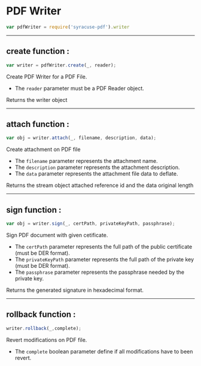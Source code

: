 
# PDF Writer
```javascript
var pdfWriter = require('syracuse-pdf').writer  
```

-------------
## create function :
``` javascript
var writer = pdfWriter.create(_, reader); 
```
Create PDF Writer for a PDF File.  

* The `reader` parameter must be a PDF Reader object.  

Returns the writer object  

-------------
## attach function :
``` javascript
var obj = writer.attach(_, filename, description, data); 
```
Create attachment on PDF file  

* The `filename` parameter represents the attachment name.    
* The `description` parameter represents the attachment description.  
* The `data` parameter represents the attachment file data to deflate.  

Returns the stream object attached reference id and the data original length  

-------------
## sign function :
``` javascript
var obj = writer.sign(_, certPath, privateKeyPath, passphrase); 
```
Sign PDF document with given cetificate.   

* The `certPath` parameter represents the full path of the public certificate (must be DER format).    
* The `privateKeyPath` parameter represents the full path of the private key (must be DER format).  
* The `passphrase` parameter represents the passphrase needed by the private key.  

Returns the generated signature in hexadecimal format.  

-------------
## rollback function :
``` javascript
writer.rollback(_,complete); 
```
Revert modifications on PDF file.   

* The `complete` boolean parameter define if all modifications have to been revert.  

